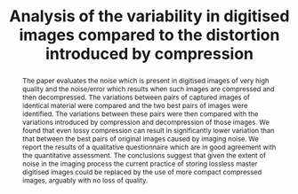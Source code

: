 ---
abstract: The paper evaluates the noise which is present in digitised images of very
  high quality and the noise/error which results when such images are compressed and
  then decompressed. The variations between pairs of captured images of identical
  material were compared and the two best pairs of images were identified. The variations
  between these pairs were then compared with the variations introduced by compression
  and decompression of those images. We found that even lossy compression can result
  in significantly lower variation than that between the best pairs of original images
  caused by imaging noise. We report the results of a qualitative questionnaire which
  are in good agreement with the quantitative assessment. The conclusions suggest
  that given the extent of noise in the imaging process the current practice of storing
  lossless master digitised images could be replaced by the use of more compact compressed
  images, arguably with no loss of quality.
creators:
- Martin, Sean
- Macleod, Malcom
date: null
document_url: https://services.phaidra.univie.ac.at/api/object/o:377379/download
grand_parent: iPRES
institutions: []
keywords:
- digitisation
- camera
- scanner
- digitised image
- camera noise
- jpeg 2000
- image compression
- psnr
- lisbon
landing_page_url: https://phaidra.univie.ac.at/o:377379
language: eng
layout: publication
license: CC BY-SA 2.0 AT
notes_url: null
parent: iPRES 2013
publication_type: paper
size: 337136
slides_url: null
source_name: iPRES
stream_url: null
title: Analysis of the variability in digitised images compared to the distortion
  introduced by compression
year: 2013
---